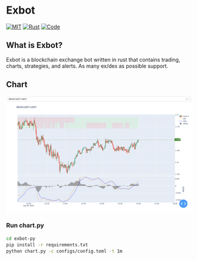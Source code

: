 # Exbot
[![MIT](https://img.shields.io/github/license/wisarmy/exbot)](https://github.com/wisarmy/exbot/blob/main/LICENSE)
[![Rust](https://img.shields.io/github/actions/workflow/status/wisarmy/exbot/rust.yml)](https://github.com/wisarmy/exbot/actions)
[![Code](https://img.shields.io/github/languages/code-size/wisarmy/exbot)](https://github.com/wisarmy/exbot)

## What is Exbot?

Exbot is a blockchain exchange bot written in rust that contains trading, charts, strategies, and alerts. As many ex/dex as possible support.

## Chart
![Chart Sample Image](resources/images/chart.png)
### Run chart.py
```bash
cd exbot-py
pip install -r requirements.txt
python chart.py -c configs/config.toml -t 1m
```
